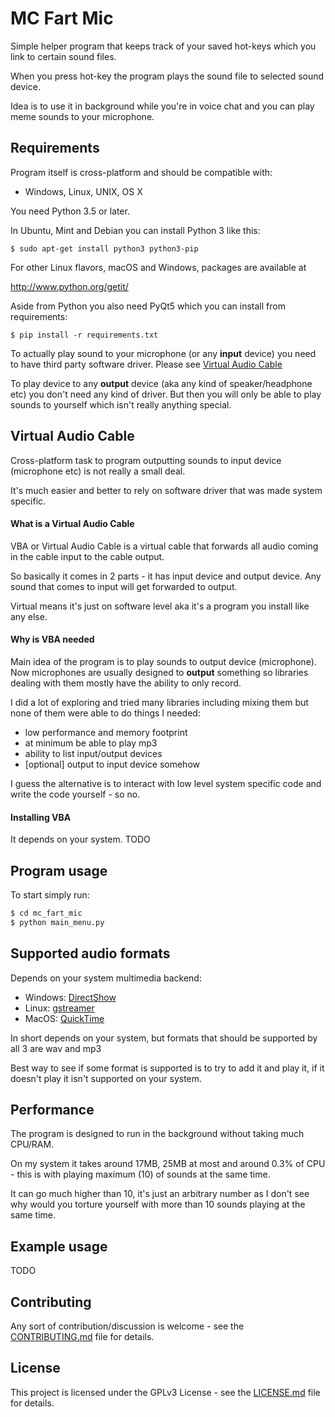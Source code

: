 # MC Fart Mic

Simple helper program that keeps track of your saved hot-keys which you link to certain sound files.

When you press hot-key the program plays the sound file to selected sound device.

Idea is to use it in background while you're in voice chat and you can play meme sounds to your microphone.

## Requirements

Program itself is cross-platform and should be compatible with:

* Windows, Linux, UNIX, OS X


You need Python 3.5 or later.

In Ubuntu, Mint and Debian you can install Python 3 like this:

    $ sudo apt-get install python3 python3-pip

For other Linux flavors, macOS and Windows, packages are available at

  http://www.python.org/getit/
 
Aside from Python you also need PyQt5 which you can install from requirements:

    $ pip install -r requirements.txt


To actually play sound to your microphone (or any **input** device) you need to have third party software driver.
Please see [Virtual Audio Cable](#virtual-audio-cable)

To play device to any **output** device (aka any kind of speaker/headphone etc) you don't need any kind of driver.
But then you will only be able to play sounds to yourself which isn't really anything special.


## Virtual Audio Cable

Cross-platform task to program outputting sounds to input device (microphone etc) is not really a small deal.

It's much easier and better to rely on software driver that was made system specific.

#### What is a Virtual Audio Cable

VBA or Virtual Audio Cable is a virtual cable that forwards all audio coming in the cable input to the cable output.

So basically it comes in 2 parts - it has input device and output device. Any sound that comes to input will get forwarded to output.

Virtual means it's just on software level aka it's a program you install like any else.

#### Why is VBA needed

Main idea of the program is to play sounds to output device (microphone). Now microphones are usually designed to **output**
something so libraries dealing with them mostly have the ability to only record.


I did a lot of exploring and tried many libraries including mixing them but none of them were able to do things I needed:

* low performance and memory footprint
* at minimum be able to play mp3
* ability to list input/output devices
* [optional] output to input device somehow

I guess the alternative is to interact with low level system specific code and write the code yourself - so no.

#### Installing VBA

It depends on your system. TODO

## Program usage

To start simply run:

```bash
$ cd mc_fart_mic
$ python main_menu.py
```

## Supported audio formats

Depends on your system multimedia backend:

- Windows: [DirectShow](https://docs.microsoft.com/en-us/windows/win32/directshow/supported-formats-in-directshow?redirectedfrom=MSDN)
- Linux: [gstreamer](https://gstreamer.freedesktop.org/features/)
- MacOS:  [QuickTime](https://support.apple.com/en-us/HT201290)

In short depends on your system, but formats that should be supported by all 3 are wav and mp3

Best way to see if some format is supported is to try to add it and play it, if it doesn't play it isn't supported on your system.

## Performance

The program is designed to run in the background without taking much CPU/RAM.

On my system it takes around 17MB, 25MB at most and around 0.3% of CPU - this is with playing maximum (10) of
sounds at the same time.

It can go much higher than 10, it's just an arbitrary number as I don't see why would you torture yourself with more
than 10 sounds playing at the same time.

## Example usage

TODO

## Contributing

Any sort of contribution/discussion is welcome - see the [CONTRIBUTING.md](CONTRIBUTING.md) file for details.

## License

This project is licensed under the GPLv3 License - see the [LICENSE.md](LICENSE.md) file for details.

